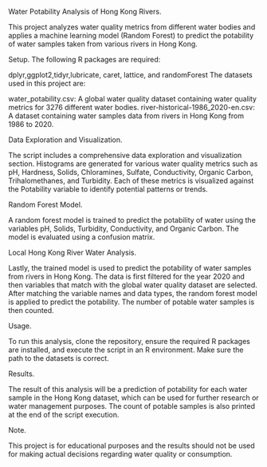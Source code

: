 Water Potability Analysis of Hong Kong Rivers.

This project analyzes water quality metrics from different water bodies and applies a machine learning model (Random Forest) to predict the potability of water samples taken from various rivers in Hong Kong.

Setup.
The following R packages are required:

dplyr,ggplot2,tidyr,lubricate, caret, lattice, and randomForest
The datasets used in this project are:

water_potability.csv: A global water quality dataset containing water quality metrics for 3276 different water bodies.
river-historical-1986_2020-en.csv: A dataset containing  water samples data from rivers in Hong Kong from 1986 to 2020.

Data Exploration and Visualization.

The script includes a comprehensive data exploration and visualization section. Histograms are generated for various water quality metrics such as pH, Hardness, Solids, Chloramines, Sulfate, Conductivity, Organic Carbon, Trihalomethanes, and Turbidity. Each of these metrics is visualized against the Potability variable to identify potential patterns or trends.

Random Forest Model.

A random forest model is trained to predict the potability of water using the variables pH, Solids, Turbidity, Conductivity, and Organic Carbon. The model is evaluated using a confusion matrix.

Local Hong Kong River Water Analysis.

Lastly, the trained model is used to predict the potability of water samples from rivers in Hong Kong. The data is first filtered for the year 2020 and then variables that match with the global water quality dataset are selected. After matching the variable names and data types, the random forest model is applied to predict the potability. The number of potable water samples is then counted.

Usage.

To run this analysis, clone the repository, ensure the required R packages are installed, and execute the script in an R environment. Make sure the path to the datasets is correct.

Results.

The result of this analysis will be a prediction of potability for each water sample in the Hong Kong dataset, which can be used for further research or water management purposes. The count of potable samples is also printed at the end of the script execution.

Note.

This project is for educational purposes and the results should not be used for making actual decisions regarding water quality or consumption.

